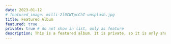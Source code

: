 ```yaml
---
date: 2023-01-12
# featured_image: milli-2l0CWTpcChI-unsplash.jpg
title: Featured Album
featured: true
private: true # do not show in list, only as feature
description: This is a featured album. It is private, so it is only shown on the homepage.
---
```

